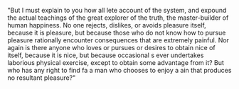 "But I must explain to you how all
lete account of the system, and expound the actual teachings of the great explorer of the truth, the master-builder of human happiness. No one rejects, dislikes, or avoids pleasure itself, because it is pleasure, but because those
who do not know how to pursue pleasure rationally encounter consequences that are extremely painful. Nor again
 is there anyone
who loves or pursues or desires to obtain nice of itself, because it is nice, but because occasional
s ever undertakes laborious physical
exercise, except to obtain some advantage from it? But who has any right to find fa
a man who chooses to enjoy a 
ain that produces no resultant pleasure?"               